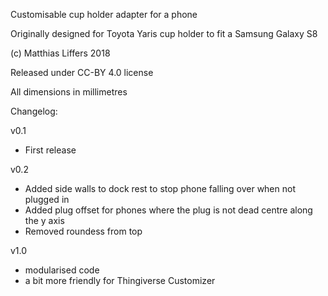 Customisable cup holder adapter for a phone

Originally designed for Toyota Yaris cup holder to fit a Samsung Galaxy S8

(c) Matthias Liffers 2018

Released under CC-BY 4.0 license

All dimensions in millimetres

Changelog:

v0.1
 * First release

v0.2
 * Added side walls to dock rest to stop phone falling over when not plugged in
 * Added plug offset for phones where the plug is not dead centre along the y axis
 * Removed roundess from top

v1.0
 * modularised code
 * a bit more friendly for Thingiverse Customizer 
